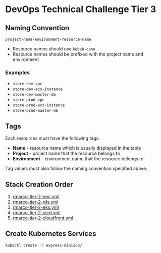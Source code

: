 # DevOps Technical Challenge Tier 3

## Naming Convention

`project-name-environment-resource-name`

* Resource names should use `kebab-case`
* Resource names should be prefixed with the project name and environment

### Examples

* `store-dev-vpc`
* `store-dev-ecs-instance`
* `store-dev-master-db`
* `store-prod-vpc`
* `store-prod-ecs-instance`
* `store-prod-master-db`

## Tags

Each resources must have the following tags:

* **Name** - resource name which is usually displayed in the table
* **Project** - project name that the resource belongs to
* **Environment** - environment name that the resource belongs to

Tag values must also follow the naming convention specified above.

## Stack Creation Order

1. [rmarco-tier-2-vpc.yml](rmarco-tier-2-vpc.yml)
2. [rmarco-tier-2-rds.yml](rmarco-tier-2-rds.yml)
3. [rmarco-tier-2-eks.yml](rmarco-tier-2-eks.yml)
4. [rmarco-tier-2-cicd.yml](rmarco-tier-2-cicd.yml)
5. [rmarco-tier-2-cloudfront.yml](rmarco-tier-2-cloudfront.yml)

## Create Kubernetes Services

```bash
kubectl create -f express-miniapp/
```
